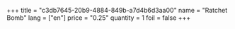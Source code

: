 +++
title = "c3db7645-20b9-4884-849b-a7d4b6d3aa00"
name = "Ratchet Bomb"
lang = ["en"]
price = "0.25"
quantity = 1
foil = false
+++
